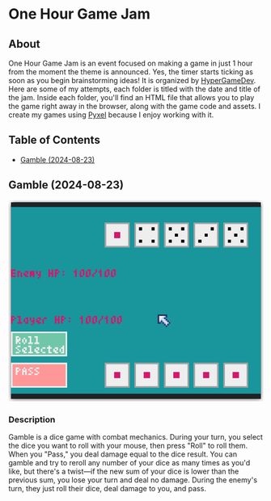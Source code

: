 # One Hour Game Jam

## About

One Hour Game Jam is an event focused on making a game in just 1 hour from the moment the theme is announced. Yes, the timer starts ticking as soon as you begin brainstorming ideas! It is organized by [HyperGameDev](https://hypergamedev.itch.io/). Here are some of my attempts, each folder is titled with the date and title of the jam. Inside each folder, you'll find an HTML file that allows you to play the game right away in the browser, along with the game code and assets. I create my games using [Pyxel](https://github.com/kitao/pyxel?tab=readme-ov-file) because I enjoy working with it.

## Table of Contents

- [Gamble (2024-08-23)](#gamble-2024-08-23)

## Gamble (2024-08-23)

![Gamble Game Screenshot](https://github.com/michalrajkowski/one_hour_game_jam/blob/main/2024_08_23_GAMBLE/screenshot.png)

### Description

Gamble is a dice game with combat mechanics. During your turn, you select the dice you want to roll with your mouse, then press "Roll" to roll them. When you "Pass," you deal damage equal to the dice result. You can gamble and try to reroll any number of your dice as many times as you'd like, but there's a twist—if the new sum of your dice is lower than the previous sum, you lose your turn and deal no damage. During the enemy's turn, they just roll their dice, deal damage to you, and pass.

